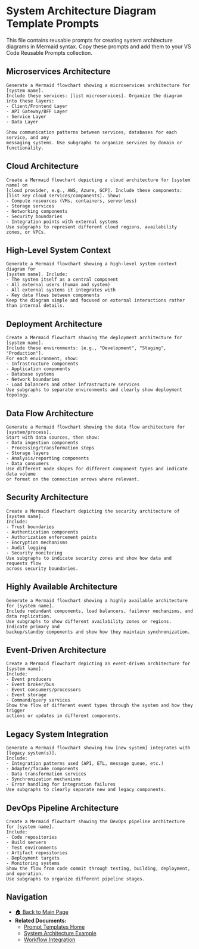 # System Architecture Diagram Template Prompts

This file contains reusable prompts for creating system architecture diagrams in Mermaid syntax. Copy these prompts and add them to your VS Code Reusable Prompts collection.

## Microservices Architecture

```
Generate a Mermaid flowchart showing a microservices architecture for [system name].
Include these services: [list microservices]. Organize the diagram into these layers:
- Client/Frontend Layer
- API Gateway/BFF Layer
- Service Layer
- Data Layer

Show communication patterns between services, databases for each service, and any
messaging systems. Use subgraphs to organize services by domain or functionality.
```

## Cloud Architecture

```
Create a Mermaid flowchart depicting a cloud architecture for [system name] on
[cloud provider, e.g., AWS, Azure, GCP]. Include these components:
[list key cloud services/components]. Show:
- Compute resources (VMs, containers, serverless)
- Storage services
- Networking components
- Security boundaries
- Integration points with external systems
Use subgraphs to represent different cloud regions, availability zones, or VPCs.
```

## High-Level System Context

```
Generate a Mermaid flowchart showing a high-level system context diagram for
[system name]. Include:
- The system itself as a central component
- All external users (human and system)
- All external systems it integrates with
- Key data flows between components
Keep the diagram simple and focused on external interactions rather than internal details.
```

## Deployment Architecture

```
Create a Mermaid flowchart showing the deployment architecture for [system name].
Include these environments: [e.g., "Development", "Staging", "Production"].
For each environment, show:
- Infrastructure components
- Application components
- Database systems
- Network boundaries
- Load balancers and other infrastructure services
Use subgraphs to separate environments and clearly show deployment topology.
```

## Data Flow Architecture

```
Generate a Mermaid flowchart showing the data flow architecture for [system/process].
Start with data sources, then show:
- Data ingestion components
- Processing/transformation steps
- Storage layers
- Analysis/reporting components
- Data consumers
Use different node shapes for different component types and indicate data volume
or format on the connection arrows where relevant.
```

## Security Architecture

```
Create a Mermaid flowchart depicting the security architecture of [system name].
Include:
- Trust boundaries
- Authentication components
- Authorization enforcement points
- Encryption mechanisms
- Audit logging
- Security monitoring
Use subgraphs to indicate security zones and show how data and requests flow
across security boundaries.
```

## Highly Available Architecture

```
Generate a Mermaid flowchart showing a highly available architecture for [system name].
Include redundant components, load balancers, failover mechanisms, and data replication.
Use subgraphs to show different availability zones or regions. Indicate primary and
backup/standby components and show how they maintain synchronization.
```

## Event-Driven Architecture

```
Create a Mermaid flowchart depicting an event-driven architecture for [system name].
Include:
- Event producers
- Event broker/bus
- Event consumers/processors
- Event storage
- Command/query services
Show the flow of different event types through the system and how they trigger
actions or updates in different components.
```

## Legacy System Integration

```
Generate a Mermaid flowchart showing how [new system] integrates with [legacy system(s)].
Include:
- Integration patterns used (API, ETL, message queue, etc.)
- Adapter/facade components
- Data transformation services
- Synchronization mechanisms
- Error handling for integration failures
Use subgraphs to clearly separate new and legacy components.
```

## DevOps Pipeline Architecture

```
Create a Mermaid flowchart showing the DevOps pipeline architecture for [system name].
Include:
- Code repositories
- Build servers
- Test environments
- Artifact repositories
- Deployment targets
- Monitoring systems
Show the flow from code commit through testing, building, deployment, and operation.
Use subgraphs to organize different pipeline stages.
```

## Navigation

- [🏠 Back to Main Page](../README.md)
- **Related Documents:**
  - [Prompt Templates Home](README.md)
  - [System Architecture Example](../system_architecture_example.md)
  - [Workflow Integration](../workflow_integration.md)
